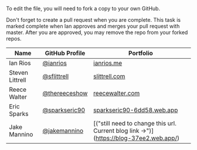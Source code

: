 To edit the file, you will need to fork a copy to your own GitHub.

Don't forget to create a pull request when you are complete. This task is marked complete when Ian approves and merges your pull request with master. After you are approved, you may remove the repo from your forked repos.

| Name | GitHub Profile | Portfolio |
| --- | --- | --- |
| Ian Rios | [@ianrios](https://github.com/ianrios) | [ianrios.me](https://ianrios.me/) |
| Steven Littrell | [@sflittrell](https://github.com/sflittrell) | [slittrell.com](https://slittrell.com/) |
| Reece Walter | [@thereeceshow](https://github.com/thereeceshow) | [reecewalter.com](https://reecewalter.com) |
| Eric Sparks | [@sparkseric90](https://github.com/sparkseric90) | [sparkseric90-6dd58.web.app](https://sparkseric90-6dd58.web.app/) |
| Jake Mannino | [@jakemannino](https://github.com/jake-mannino) | [("still need to change this url. Current blog link ->")] (https://blog-37ee2.web.app/) |
